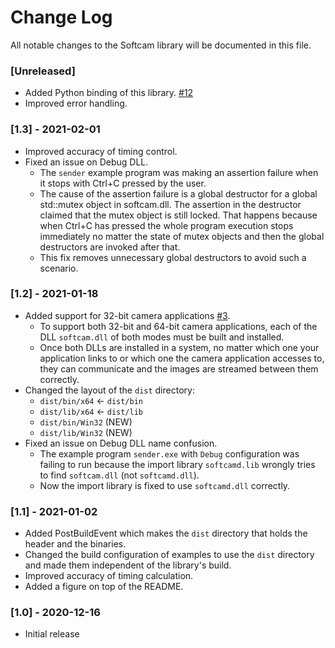 # Change Log

All notable changes to the Softcam library will be documented in this file.

### [Unreleased]
- Added Python binding of this library. [#12](https://github.com/tshino/softcam/issues/12)
- Improved error handling.


### [1.3] - 2021-02-01
- Improved accuracy of timing control.
- Fixed an issue on Debug DLL.
    - The `sender` example program was making an assertion failure when it stops with Ctrl+C pressed by the user.
    - The cause of the assertion failure is a global destructor for a global std::mutex object in softcam.dll. The assertion in the destructor claimed that the mutex object is still locked. That happens because when Ctrl+C has pressed the whole program execution stops immediately no matter the state of mutex objects and then the global destructors are invoked after that.
    - This fix removes unnecessary global destructors to avoid such a scenario.


### [1.2] - 2021-01-18
- Added support for 32-bit camera applications [#3](https://github.com/tshino/softcam/issues/3).
    - To support both 32-bit and 64-bit camera applications, each of the DLL `softcam.dll` of both modes must be built and installed.
    - Once both DLLs are installed in a system, no matter which one your application links to or which one the camera application accesses to, they can communicate and the images are streamed between them correctly.
- Changed the layout of the `dist` directory:
    - `dist/bin/x64`   <- `dist/bin`
    - `dist/lib/x64`   <- `dist/lib`
    - `dist/bin/Win32` (NEW)
    - `dist/lib/Win32` (NEW)
- Fixed an issue on Debug DLL name confusion.
    - The example program `sender.exe` with `Debug` configuration was failing to run because the import library `softcamd.lib` wrongly tries to find `softcam.dll` (not `softcamd.dll`).
    - Now the import library is fixed to use `softcamd.dll` correctly.


### [1.1] - 2021-01-02
- Added PostBuildEvent which makes the `dist` directory that holds the header and the binaries.
- Changed the build configuration of examples to use the `dist` directory and made them independent of the library's build.
- Improved accuracy of timing calculation.
- Added a figure on top of the README.


### [1.0] - 2020-12-16
- Initial release
